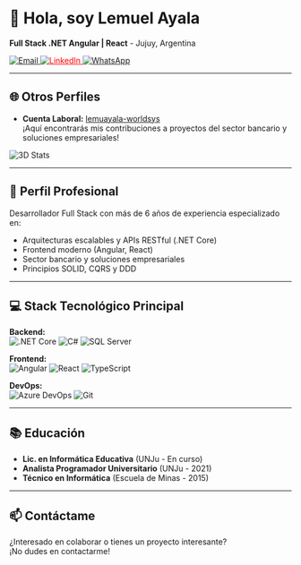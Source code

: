 # 👋 Hola, soy Lemuel Ayala 
**Full Stack .NET Angular | React** - Jujuy, Argentina

<a href="mailto:lemuayala@gmail.com" target="_blank">
  <img src="https://img.shields.io/badge/Email-lemuayala@gmail.com-D14836?style=flat&logo=gmail" alt="Email">
</a>

<a href="https://www.linkedin.com/in/lemuayala/" target="_blank" style="color: red">
  <img src="https://img.shields.io/badge/LinkedIn-Lemuel_Ayala-0077B5?style=flat&logo=linkedin" alt="LinkedIn">
</a>

<a href="https://wa.me/543704606763?text=Hola%20Lemuel!%20Vi%20tu%20perfil%20y%20me%20gustaría%20contactarte." target="_blank">
  <img src="https://img.shields.io/badge/WhatsApp-+54_370_460_6763-25D366?style=flat&logo=whatsapp" alt="WhatsApp">
</a>


---

## 🌐 Otros Perfiles
- **Cuenta Laboral:** [lemuayala-worldsys](https://github.com/lemuayala-worldsys)  
  ¡Aquí encontrarás mis contribuciones a proyectos del sector bancario y soluciones empresariales!

![3D Stats](https://github-profile-summary-cards.vercel.app/api/cards/profile-details?username=lemuayala&theme=dark)


---

## 🚀 Perfil Profesional
Desarrollador Full Stack con más de 6 años de experiencia especializado en:
- Arquitecturas escalables y APIs RESTful (.NET Core)
- Frontend moderno (Angular, React)
- Sector bancario y soluciones empresariales
- Principios SOLID, CQRS y DDD

---

## 💻 Stack Tecnológico Principal
**Backend:**  
![.NET Core](https://img.shields.io/badge/.NET-5C2D91?style=for-the-badge&logo=.net&logoColor=white)
![C#](https://img.shields.io/badge/C%23-239120?style=for-the-badge&logo=c-sharp&logoColor=white)
![SQL Server](https://img.shields.io/badge/Microsoft_SQL_Server-CC2927?style=for-the-badge&logo=microsoft-sql-server&logoColor=white)

**Frontend:**  
![Angular](https://img.shields.io/badge/Angular-DD0031?style=for-the-badge&logo=angular&logoColor=white)
![React](https://img.shields.io/badge/React-20232A?style=for-the-badge&logo=react&logoColor=61DAFB)
![TypeScript](https://img.shields.io/badge/TypeScript-007ACC?style=for-the-badge&logo=typescript&logoColor=white)

**DevOps:**  
![Azure DevOps](https://img.shields.io/badge/Azure_DevOps-0078D7?style=for-the-badge&logo=azure-devops&logoColor=white)
![Git](https://img.shields.io/badge/GIT-E44C30?style=for-the-badge&logo=git&logoColor=white)


---

## 📚 Educación
- **Lic. en Informática Educativa** (UNJu - En curso)
- **Analista Programador Universitario** (UNJu - 2021)
- **Técnico en Informática** (Escuela de Minas - 2015)

---

## 📫 Contáctame
¿Interesado en colaborar o tienes un proyecto interesante?  
¡No dudes en contactarme!
